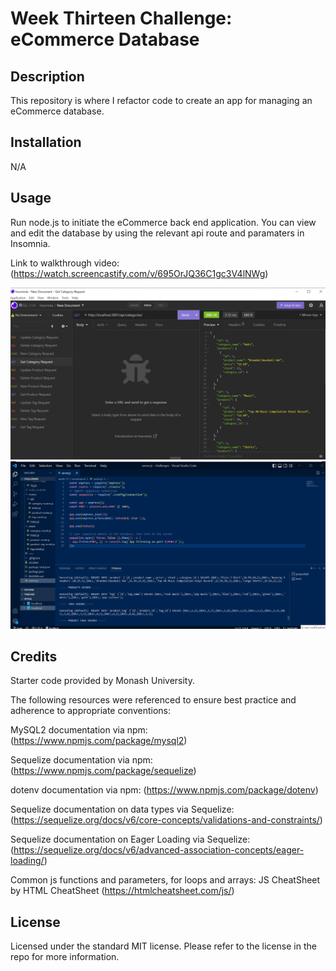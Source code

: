 # Week Thirteen Challenge: eCommerce Database

## Description

This repository is where I refactor code to create an app for managing an eCommerce database.

## Installation

N/A

## Usage

Run node.js to initiate the eCommerce back end application. You can view and edit the database by using the relevant api route and paramaters in Insomnia.

Link to walkthrough video: (https://watch.screencastify.com/v/695OrJQ36C1gc3V4lNWg)

![Screenshot of Insomnia GET route](./assets/ecomm-insomnia-get.png)
![Screenshot of VS Code showing seeded data terminal log and server.js](./assets/ecomm-vs-seeds.png)

## Credits

Starter code provided by Monash University.

The following resources were referenced to ensure best practice and adherence to appropriate conventions:

MySQL2 documentation via npm: (https://www.npmjs.com/package/mysql2)

Sequelize documentation via npm: (https://www.npmjs.com/package/sequelize)

dotenv documentation via npm: (https://www.npmjs.com/package/dotenv)

Sequelize documentation on data types via Sequelize: (https://sequelize.org/docs/v6/core-concepts/validations-and-constraints/)

Sequelize documentation on Eager Loading via Sequelize: (https://sequelize.org/docs/v6/advanced-association-concepts/eager-loading/)

Common js functions and parameters, for loops and arrays: JS CheatSheet by HTML CheatSheet (https://htmlcheatsheet.com/js/)

## License

Licensed under the standard MIT license. Please refer to the license in the repo for more information.